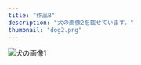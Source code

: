 ```yaml
---
title: "作品B"
description: "犬の画像2を載せています。"
thumbnail: "dog2.png"
---
```


![犬の画像1](/images/dog2.png)
